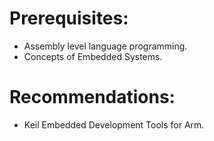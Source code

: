 # Prerequisites:

* Assembly level language programming.
* Concepts of Embedded Systems.

# Recommendations:

* Keil Embedded Development Tools for Arm.

